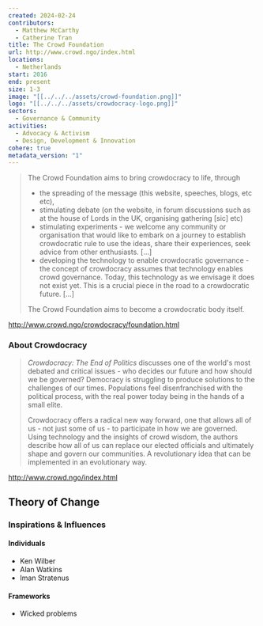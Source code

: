 ```yaml
---
created: 2024-02-24
contributors:
  - Matthew McCarthy
  - Catherine Tran
title: The Crowd Foundation
url: http://www.crowd.ngo/index.html
locations:
  - Netherlands
start: 2016
end: present
size: 1-3
image: "[[../../../assets/crowd-foundation.png]]"
logo: "[[../../../assets/crowdocracy-logo.png]]"
sectors:
  - Governance & Community
activities:
  - Advocacy & Activism
  - Design, Development & Innovation
cohere: true
metadata_version: "1"
---
```

>The Crowd Foundation aims to bring crowdocracy to life, through
>
>- the spreading of the message (this website, speeches, blogs, etc etc),
>- stimulating debate (on the website, in forum discussions such as at the house of Lords in the UK, organising gathering [sic] etc)
>- stimulating experiments - we welcome any community or organisation that would like to embark on a journey to establish crowdocratic rule to use the ideas, share their experiences, seek advice from other enthusiasts. [...]
>- developing the technology to enable crowdocratic governance - the concept of crowdocracy assumes that technology enables crowd governance. Today, this technology as we envisage it does not exist yet. This is a crucial piece in the road to a crowdocratic future. [...]
>
>The Crowd Foundation aims to become a crowdocratic body itself.

http://www.crowd.ngo/crowdocracy/foundation.html
### About Crowdocracy

>*Crowdocracy: The End of Politics* discusses one of the world's most debated and critical issues - who decides our future and how should we be governed? Democracy is struggling to produce solutions to the challenges of our times. Populations feel disenfranchised with the political process, with the real power today being in the hands of a small elite.
>
>Crowdocracy offers a radical new way forward, one that allows all of us - not just some of us - to participate in how we are governed. Using technology and the insights of crowd wisdom, the authors describe how all of us can replace our elected officials and ultimately shape and govern our communities. A revolutionary idea that can be implemented in an evolutionary way.

http://www.crowd.ngo/index.html

## Theory of Change

### Inspirations & Influences

#### Individuals

- Ken Wilber  
- Alan Watkins  
- Iman Stratenus

#### Frameworks

- Wicked problems







